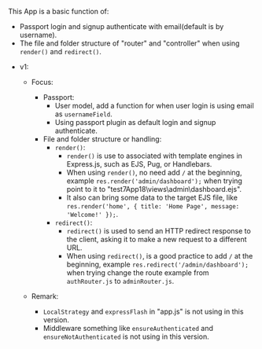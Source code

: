 This App is a basic function of:
  - Passport login and signup authenticate with email(default is by username).
  - The file and folder structure of "router" and "controller" when using `render()` and `redirect()`.

* v1:
  * Focus:
    * Passport:
      - User model, add a function for when user login is using email as `usernameField`.
      - Using passport plugin as default login and signup authenticate.
    * File and folder structure or handling:
      * `render()`:
        - `render()` is use to associated with template engines in Express.js, such as EJS, Pug, or Handlebars.
        - When using `render()`, no need add `/` at the beginning, example `res.render('admin/dashboard');` when trying point to it to "test7App18\views\admin\dashboard.ejs".
        - It also can bring some data to the target EJS file, like `res.render('home', { title: 'Home Page', message: 'Welcome!' });`.
      * `redirect()`:
        - `redirect()` is used to send an HTTP redirect response to the client, asking it to make a new request to a different URL.
        - When using `redirect()`, is a good practice to add `/` at the beginning, example `res.redirect('/admin/dashboard');` when trying change the route example from `authRouter.js` to                 `adminRouter.js`.

  * Remark:
    - `LocalStrategy` and `expressFlash` in "app.js" is not using in this version.
    - Middleware something like `ensureAuthenticated` and `ensureNotAuthenticated` is not using in this version.
